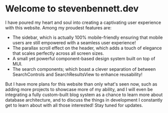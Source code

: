 # Welcome to stevenbennett.dev

I have poured my heart and soul into creating a captivating user experience with this website. Among my proudest features are:
* The sidebar, which is actually 100% mobile-friendly ensuring that mobile users are still empowered with a seamless user experience!
* The parallax scroll effect on the header, which adds a touch of elegance that scales perfectly across all screen sizes.
* A small yet powerful component-based design system built on top of MUI.
* The search components; which boast a clever separation of between SearchControls and SearchResultsView to enhance reusability!

But I have more plans for this website than only what's seen now, such as adding more projects to showcase more of my ability, and I will even be integrating a fully custom-built blog system as a chance to learn more about database architecture, and to discuss the things in development I constantly get to learn about with all those interested! Stay tuned for updates.
